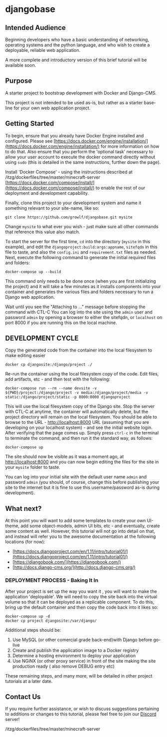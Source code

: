 # djangobase

## Intended Audience
Beginning developers who have a basic understanding of networking, operating systems 
and the python language, and who wish to create a deployable, reliable web application.

A more complete and introductory version of this brief tutorial will be available soon.

## Purpose
A starter project to bootstrap development with Docker and Django-CMS.

This project is not intended to be used as-is, but rather as a starter base-line for 
your own web application project.

## Getting Started
To begin, ensure that you already have Docker Engine installed and configured.  Please see 
[https://docs.docker.com/engine/installation/](https://docs.docker.com/engine/installation/)
for more information on how to do that.  Also ensure that you perform the 'optional task' 
necessary to allow your user account to execute the docker command directly without using 
`sudo` (this is detailed in the same instructions, further down the page).

Install 'Docker Compose' - using the instructions described at /itzg/dockerfiles/tree/master/minecraft-server
[https://docs.docker.com/compose/install/](https://docs.docker.com/compose/install/)
to enable the rest of our deployment and development capability.

Finally, clone this project to your development system and name it something relevant to
your site-name, like so:

    git clone https://github.com/growlf/djangobase.git mysite
   
Change `mysite` to what ever you wish - just make sure all other commands that reference this value 
also match.

To start the server for the first time, `cd` into the directory (```mysite``` in this 
example), and edit the ```djangoproject:build:args:appname```, ```sitefqdn``` in this file to taste, and 
also the ```config.ini``` and `requirement.txt` files as needed.  Next, execute the following command 
to generate the initial required files and folders:

    docker-compose up --build

This command only needs to be done once (when you are first initializing the project) and 
it will take a few minutes as it installs components into your container and generates the
various files and folders necessary to run a Django web application.

Wait until you see the "Attaching to ..." message before stopping the command with CTL-C
You can log into the site using the ```admin``` user and password ```admin``` by opening a browser to either the sitefqdn,
or `localhost` on port 8000 if you are running this on the local machine.

## DEVELOPMENT CYCLE

Copy the generated code from the container into the local filesystem to make editing easier

    docker cp djangosite:/django/project ./

Re-run the container using the local filesystem copy of the code. Edit files, add artifacts, etc - and then test
with the following:

    docker-compose run --rm --name devsite -v ${PWD}/project:/django/project -v media:/django/project/media -v static:/django/project/static -p 8000:8000 djangoproject

This will use the local filesystem copy of the Django site.  Stop the server with CTL-C at anytime, the container
will automatically delete, but the project directory will remain on the local filesystem. You should be able to browse 
to the URL - [http://localhost:8000](http://localhost:8000) URL (assuming that you are developing on your localhost 
system) - and see the initial website login.  After verifying that the page comes up.  Simply press ```ctrl-c``` in the 
terminal to terminate the command, and then
run it the standard way, as follows:

    docker-compose up

The site should now be visible as it was a moment ago, at [http://localhost:8000](http://localhost:8000)
and you can now begin editing the files for the site in your ```mysite``` folder to taste.

You can log into your initial site with the default user name ```admin``` and password ```admin``` 
(you should, of course, change this before publishing your site to the internet but it is 
fine to use this username/password as-is during development).

## What next?
At this point you will want to add some templates to create your own UI-theme, add some 
object-models, admin UI bits, etc - and eventually, create some content as well.  However, 
this tutorial will not go into detail on that, and instead will refer you to the awesome 
documentation at the following locations (for now):

*  [https://docs.djangoproject.com/en/1.11/intro/tutorial01/](https://docs.djangoproject.com/en/1.11/intro/tutorial01/)
*  [https://djangobook.com/](https://djangobook.com/)
*  [http://docs.django-cms.org/](http://docs.django-cms.org/)

### DEPLOYMENT PROCESS - Baking It In

After your project is set up the way you want it , you will want to make the application 'deployable'.  We will need to 
copy the site back into the virtual volume so that it can be deployed as a replicable component.  To do this, bring up 
the default container and then copy the code back into it likes so:

    docker-compose up -d
    docker cp project djangosite:/var/django/


Additional steps should be:
1) Use MySQL  (or other comercial grade back-end)with Django before go-live
2) Create and publish the application image to a Docker registry
3) Determine a hosting environment to deploy your application
4) Use NGiNX (or other proxy service) in front of the site making the site production ready ( also remove DEBUG entry etc)

These remaining steps, and many more, will be detailed in other project tutorials at a later date.

## Contact Us
If you require further assistance, or wish to discuss suggestions pertaining to additions or changes to this tutorial, 
please feel free to join our [Discord](https://discord.gg/ADkJc3z) server! 

/itzg/dockerfiles/tree/master/minecraft-server
